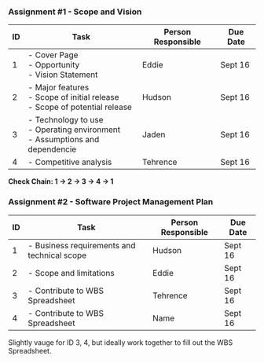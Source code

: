 ### Assignment #1 - Scope and Vision
| ID | Task                                                                                    | Person Responsible| Due Date  |
|----|-----------------------------------------------------------------------------------------|------------------|------------|
| 1  | - Cover Page <br> - Opportunity <br> - Vision Statement                                 | Eddie             | Sept 16    | 
| 2  | - Major features <br> - Scope of initial release <br> - Scope of potential release      | Hudson           | Sept 16    |
| 3  | - Technology to use <br> - Operating environment <br> - Assumptions and dependencie     | Jaden             | Sept 16    |
| 4  | - Competitive analysis                                                                  | Tehrence          | Sept 16    |

**Check Chain: 1 → 2 → 3 → 4 → 1**

### Assignment #2 - Software Project Management Plan
| ID | Task                                                                                    | Person Responsible| Due Date  |
|----|-----------------------------------------------------------------------------------------|------------------|------------|
| 1  | - Business requirements and technical scope                                             | Hudson            | Sept 16    | 
| 2  | - Scope and limitations                                                                 | Eddie           | Sept 16    |
| 3  | - Contribute to WBS Spreadsheet                                                         | Tehrence         | Sept 16    |
| 4  | - Contribute to WBS Spreadsheet                                                         | Name             | Sept 16    |

Slightly vauge for ID 3, 4, but ideally work together to fill out the WBS Spreadsheet.

